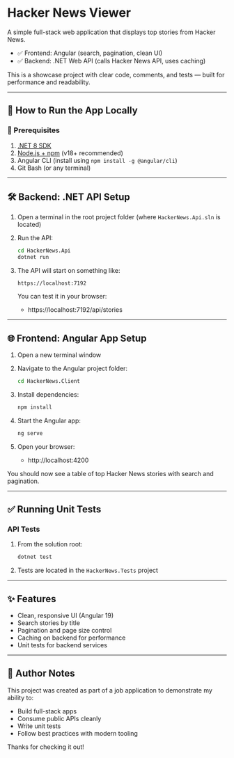 # Hacker News Viewer

A simple full-stack web application that displays top stories from Hacker News.

- ✅ Frontend: Angular (search, pagination, clean UI)
- ✅ Backend: .NET Web API (calls Hacker News API, uses caching)

This is a showcase project with clear code, comments, and tests — built for performance and readability.

---

## 🚀 How to Run the App Locally

### 🔧 Prerequisites

1. [.NET 8 SDK](https://dotnet.microsoft.com/en-us/download)
2. [Node.js + npm](https://nodejs.org) (v18+ recommended)
3. Angular CLI (install using `npm install -g @angular/cli`)
4. Git Bash (or any terminal)

---

## 🛠 Backend: .NET API Setup

1. Open a terminal in the root project folder (where `HackerNews.Api.sln` is located)

2. Run the API:

   ```bash
   cd HackerNews.Api
   dotnet run
   ```

3. The API will start on something like:

   ```
   https://localhost:7192
   ```

   You can test it in your browser:

   - https://localhost:7192/api/stories

---

## 🌐 Frontend: Angular App Setup

1. Open a new terminal window

2. Navigate to the Angular project folder:

   ```bash
   cd HackerNews.Client
   ```

3. Install dependencies:

   ```bash
   npm install
   ```

4. Start the Angular app:

   ```bash
   ng serve
   ```

5. Open your browser:

   - http://localhost:4200

You should now see a table of top Hacker News stories with search and pagination.

---

## ✅ Running Unit Tests

### API Tests

1. From the solution root:

   ```bash
   dotnet test
   ```

2. Tests are located in the `HackerNews.Tests` project

---

## ✨ Features

- Clean, responsive UI (Angular 19)
- Search stories by title
- Pagination and page size control
- Caching on backend for performance
- Unit tests for backend services

---

## 🙌 Author Notes

This project was created as part of a job application to demonstrate my ability to:
- Build full-stack apps
- Consume public APIs cleanly
- Write unit tests
- Follow best practices with modern tooling

Thanks for checking it out!
